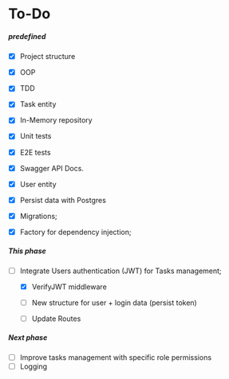 # To-Do

##### predefined

- [x] Project structure
- [x] OOP
- [x] TDD
- [x] Task entity
- [x] In-Memory repository
- [x] Unit tests
- [x] E2E tests
- [x] Swagger API Docs.
- [x] User entity
- [x] Persist data with Postgres
- [x] Migrations;
- [x] Factory for dependency injection;


##### This phase

- [ ] Integrate Users authentication (JWT) for Tasks management;
    - [x] VerifyJWT middleware
    - [ ] New structure for user + login data (persist token)
    - [ ] Update Routes


##### Next phase

- [ ] Improve tasks management with specific role permissions
- [ ] Logging 